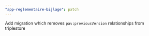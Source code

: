 ```yaml
---
"app-reglementaire-bijlage": patch
---
```


Add migration which removes `pav:previousVersion` relationships from triplestore

